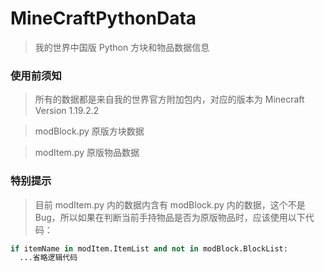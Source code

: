# MineCraftPythonData
> 我的世界中国版 Python 方块和物品数据信息

### 使用前须知
> 所有的数据都是来自我的世界官方附加包内，对应的版本为 Minecraft Version 1.19.2.2

> modBlock.py 原版方块数据

> modItem.py 原版物品数据

### 特别提示
> 目前 modItem.py 内的数据内含有 modBlock.py 内的数据，这个不是 Bug，所以如果在判断当前手持物品是否为原版物品时，应该使用以下代码：
```python
if itemName in modItem.ItemList and not in modBlock.BlockList:
  ...省略逻辑代码
```
